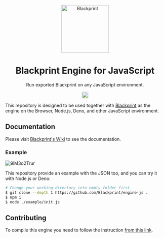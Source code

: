 <p align="center"><a href="#" target="_blank" rel="noopener noreferrer"><img width="150" src="https://avatars2.githubusercontent.com/u/61224306?s=150&v=4" alt="Blackprint"></a></p>

<h1 align="center">Blackprint Engine for JavaScript</h1>
<p align="center">Run exported Blackprint on any JavaScript environment.</p>

<p align="center">
    <a href='https://github.com/Blackprint/Blackprint/blob/master/LICENSE'><img src='https://img.shields.io/badge/License-MIT-brightgreen.svg' height='20'></a>
</p>

This repository is designed to be used together with [Blackprint](https://github.com/Blackprint/Blackprint) as the engine on the Browser, Node.js, Deno, and other JavaScript environment.

## Documentation
Please visit [Blackprint's Wiki](https://github.com/Blackprint/Blackprint/wiki/JavaScript-Standalone-Node-Engine) to see the documentation.

### Example
![9lM3o2Trur](https://user-images.githubusercontent.com/11073373/81947175-72616600-962a-11ea-8e83-cfb4ba0c85c2.png)

This repository provide an example with the JSON too, and you can try it with Node.js or Deno:<br>

```sh
# Change your working directory into empty folder first
$ git clone --depth 1 https://github.com/Blackprint/engine-js .
$ npm i
$ node ./example/init.js
```

## Contributing
To compile this engine you need to follow the instruction [from this link](https://github.com/Blackprint/Blackprint#contributing).